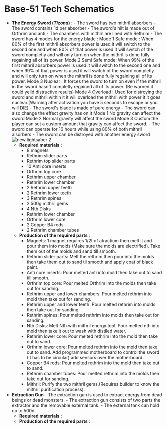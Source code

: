 # Base-51 Tech Schematics
+ **The Energy Sword (_Tizona_)** :
      - The sword has two mithril absorbers
      - The sword contains 1d per absorber
      - The sword's hilt is made out of Orthrim and anti
      - The chambers with mithril are lined with Rethrim
      - The sword has 4 modes for the energy blade :
           Mode 1 Safe mode : When 80% of the first mithril absorbers power is used it will switch to the second one and when 80% of that power is used it will switch of the sword completly and will only turn on when the 
         mithril is done fully regaining all of its power.
           Mode 2 Semi Safe mode: When 99% of the first mithril absorbers power is used it will switch to the second one and when 99% of that power is used it will switch of the sword completly and will only turn on when 
         the mithril is done fully regaining all of its power.
           Mode 3 Nuclear : It forces the sword to turn on even if the mithril in the sword hasn't completly regained all of its power. (Be warned it could yeild distructive results)
           Mode 4 Overload : Used for distroying the sword and mithril within it it will overload the mithril with power it it goes nuclear.(Warning after activation you have 5 seconds to escape or you will DIE)
      - The sword's blade is made of pure energy
      - The sword can also change the effect gravity has on it
           Mode 1 No gravity can affect the sword
           Mode 2 Normal gravity will affect the sword
           Mode 3 Custom the player can set a custom amount that gravity can affect the sword.
      - The sword can operate for 10 hours while using 80% of both mithril alsorbers
      - The sword can be distroyed with another energy sword      
 ![new lightsaber 2](https://github.com/MC561/Base57_Tech_Schematics/assets/142889516/caaa9e78-169b-4953-ae67-ccf8164c280e)
  - **Required materials** :
      - 8 magnets
      - Rethrim slider parts
      - Rethrim top slider parts
      - 10 Anti core inserts
      - Orthrim top core
      - Rethrim upper chamber
      - Rethrim lower chamber
      - 2 Rethrim upper teeth
      - 2 Rethrim lower teeth
      - 3 Rethrim spines
      - 2 500g mithril gems
      - 4 Nth Disks
      - Rethrim lower chamber
      - Orthrim lower core
      - 2 Copper B4 rods
      - 2 Rethrim chamber tubes
  - **Production of the required parts** :
      - Magnets: 1 magnet requires 1/2t of atractium then melt it and pour them into molds (Make sure the molds are electrified). Take them out of the molds and sand till smooth.
      - Rethrim slider parts: Melt the rethrim then pour into the molds then take them out to sand til smooth and apply coat of black paint.
      - Anti core inserts: Pour melted anti into mold then take out to sand till smooth.
      - Orthrim top core: Pour melted Orthrim into the molds then take out for sanding.
      - Rethrim upper and lower chambers: Pour melted rethrim into mold then take out for sanding.
      - Rethrim upper and lower teeth: Pour melted rethrim into molds then take out for sanding.
      - Rethrim spines: Pour melted rethrim into molds then take out for sanding.
      - Nth Disks: Melt Nth with mithril energy tool. Pour melted nth into mold then take it out to wash with distiled water.
      - Rethrim lower core: Pour melted rethrim into the mold then take out to sand.
      - Orthrim lower core: Pour melted rethrim into the mold then take out to sand. Add programmed motherboard to control the sword (It has to be circular) add sensors over the motherboard.
      - Copper B4 rods: Pour melted rethrim into the mold then take out to sand.
      - Rethrim chamber tubes: Pour melted rethrim into the molds then take out for sanding.
      - Mithril: Purify the two mithril gems.(Requires builder to know the mithril purification process).
+ **Extraction Gun**
      - The extraction gun is used to extract energy from dead beings or dead monsters.
      - The extraction gun consists of two parts the extractor and the removable external tank.
      - The external tank can hold up to 500d.
  - **Required materials** :
  - **Production of the required parts** :
